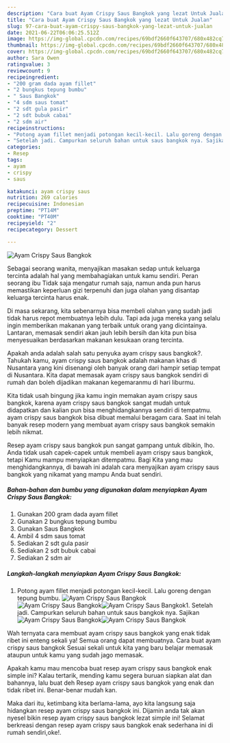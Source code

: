 ```yaml
---
description: "Cara buat Ayam Crispy Saus Bangkok yang lezat Untuk Jualan"
title: "Cara buat Ayam Crispy Saus Bangkok yang lezat Untuk Jualan"
slug: 97-cara-buat-ayam-crispy-saus-bangkok-yang-lezat-untuk-jualan
date: 2021-06-22T06:06:25.512Z
image: https://img-global.cpcdn.com/recipes/69bdf2660f643707/680x482cq70/ayam-crispy-saus-bangkok-foto-resep-utama.jpg
thumbnail: https://img-global.cpcdn.com/recipes/69bdf2660f643707/680x482cq70/ayam-crispy-saus-bangkok-foto-resep-utama.jpg
cover: https://img-global.cpcdn.com/recipes/69bdf2660f643707/680x482cq70/ayam-crispy-saus-bangkok-foto-resep-utama.jpg
author: Sara Owen
ratingvalue: 3
reviewcount: 9
recipeingredient:
- "200 gram dada ayam fillet"
- "2 bungkus tepung bumbu"
- " Saus Bangkok"
- "4 sdm saus tomat"
- "2 sdt gula pasir"
- "2 sdt bubuk cabai"
- "2 sdm air"
recipeinstructions:
- "Potong ayam fillet menjadi potongan kecil-kecil. Lalu goreng dengan tepung bumbu."
- "Setelah jadi. Campurkan seluruh bahan untuk saus bangkok nya. Sajikan"
categories:
- Resep
tags:
- ayam
- crispy
- saus

katakunci: ayam crispy saus 
nutrition: 269 calories
recipecuisine: Indonesian
preptime: "PT14M"
cooktime: "PT40M"
recipeyield: "2"
recipecategory: Dessert

---
```



![Ayam Crispy Saus Bangkok](https://img-global.cpcdn.com/recipes/69bdf2660f643707/680x482cq70/ayam-crispy-saus-bangkok-foto-resep-utama.jpg)

Sebagai seorang wanita, menyajikan masakan sedap untuk keluarga tercinta adalah hal yang membahagiakan untuk kamu sendiri. Peran seorang ibu Tidak saja mengatur rumah saja, namun anda pun harus memastikan keperluan gizi terpenuhi dan juga olahan yang disantap keluarga tercinta harus enak.

Di masa  sekarang, kita sebenarnya bisa membeli olahan yang sudah jadi tidak harus repot membuatnya lebih dulu. Tapi ada juga mereka yang selalu ingin memberikan makanan yang terbaik untuk orang yang dicintainya. Lantaran, memasak sendiri akan jauh lebih bersih dan kita pun bisa menyesuaikan berdasarkan makanan kesukaan orang tercinta. 



Apakah anda adalah salah satu penyuka ayam crispy saus bangkok?. Tahukah kamu, ayam crispy saus bangkok adalah makanan khas di Nusantara yang kini disenangi oleh banyak orang dari hampir setiap tempat di Nusantara. Kita dapat memasak ayam crispy saus bangkok sendiri di rumah dan boleh dijadikan makanan kegemaranmu di hari liburmu.

Kita tidak usah bingung jika kamu ingin memakan ayam crispy saus bangkok, karena ayam crispy saus bangkok sangat mudah untuk didapatkan dan kalian pun bisa menghidangkannya sendiri di tempatmu. ayam crispy saus bangkok bisa dibuat memalui beragam cara. Saat ini telah banyak resep modern yang membuat ayam crispy saus bangkok semakin lebih nikmat.

Resep ayam crispy saus bangkok pun sangat gampang untuk dibikin, lho. Anda tidak usah capek-capek untuk membeli ayam crispy saus bangkok, tetapi Kamu mampu menyiapkan ditempatmu. Bagi Kita yang mau menghidangkannya, di bawah ini adalah cara menyajikan ayam crispy saus bangkok yang nikamat yang mampu Anda buat sendiri.

<!--inarticleads1-->

##### Bahan-bahan dan bumbu yang digunakan dalam menyiapkan Ayam Crispy Saus Bangkok:

1. Gunakan 200 gram dada ayam fillet
1. Gunakan 2 bungkus tepung bumbu
1. Gunakan  Saus Bangkok
1. Ambil 4 sdm saus tomat
1. Sediakan 2 sdt gula pasir
1. Sediakan 2 sdt bubuk cabai
1. Sediakan 2 sdm air




<!--inarticleads2-->

##### Langkah-langkah menyiapkan Ayam Crispy Saus Bangkok:

1. Potong ayam fillet menjadi potongan kecil-kecil. Lalu goreng dengan tepung bumbu.
<img src="https://img-global.cpcdn.com/steps/0fd17291644e4d39/160x128cq70/ayam-crispy-saus-bangkok-langkah-memasak-1-foto.jpg" alt="Ayam Crispy Saus Bangkok"><img src="https://img-global.cpcdn.com/steps/50aa669548f27ab3/160x128cq70/ayam-crispy-saus-bangkok-langkah-memasak-1-foto.jpg" alt="Ayam Crispy Saus Bangkok"><img src="https://img-global.cpcdn.com/steps/6b52d29d5bf71bef/160x128cq70/ayam-crispy-saus-bangkok-langkah-memasak-1-foto.jpg" alt="Ayam Crispy Saus Bangkok">1. Setelah jadi. Campurkan seluruh bahan untuk saus bangkok nya. Sajikan
<img src="https://img-global.cpcdn.com/steps/48c4a28333d43c4f/160x128cq70/ayam-crispy-saus-bangkok-langkah-memasak-2-foto.jpg" alt="Ayam Crispy Saus Bangkok"><img src="https://img-global.cpcdn.com/steps/590d4221f25c27fa/160x128cq70/ayam-crispy-saus-bangkok-langkah-memasak-2-foto.jpg" alt="Ayam Crispy Saus Bangkok">



Wah ternyata cara membuat ayam crispy saus bangkok yang enak tidak ribet ini enteng sekali ya! Semua orang dapat membuatnya. Cara buat ayam crispy saus bangkok Sesuai sekali untuk kita yang baru belajar memasak ataupun untuk kamu yang sudah jago memasak.

Apakah kamu mau mencoba buat resep ayam crispy saus bangkok enak simple ini? Kalau tertarik, mending kamu segera buruan siapkan alat dan bahannya, lalu buat deh Resep ayam crispy saus bangkok yang enak dan tidak ribet ini. Benar-benar mudah kan. 

Maka dari itu, ketimbang kita berlama-lama, ayo kita langsung saja hidangkan resep ayam crispy saus bangkok ini. Dijamin anda tak akan nyesel bikin resep ayam crispy saus bangkok lezat simple ini! Selamat berkreasi dengan resep ayam crispy saus bangkok enak sederhana ini di rumah sendiri,oke!.

